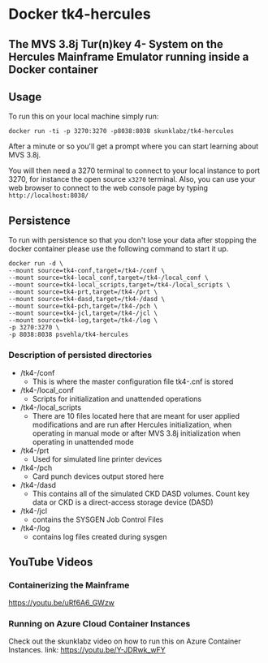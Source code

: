 # Docker tk4-hercules
## The MVS 3.8j Tur(n)key 4- System on the Hercules Mainframe Emulator running inside a Docker container

## Usage
To run this on your local machine simply run:

`docker run -ti -p 3270:3270 -p8038:8038 skunklabz/tk4-hercules`

After a minute or so you'll get a prompt where you can start learning about MVS 3.8j. 

You will then need a 3270 terminal to connect to your local instance to port 3270, for instance the open source `x3270` terminal. Also, you can use your web browser to connect to the web console page by typing `http://localhost:8038/`

## Persistence
To run with persistence so that you don't lose your data after stopping the docker container please use the following command to start it up.

```
docker run -d \
--mount source=tk4-conf,target=/tk4-/conf \
--mount source=tk4-local_conf,target=/tk4-/local_conf \
--mount source=tk4-local_scripts,target=/tk4-/local_scripts \
--mount source=tk4-prt,target=/tk4-/prt \
--mount source=tk4-dasd,target=/tk4-/dasd \
--mount source=tk4-pch,target=/tk4-/pch \
--mount source=tk4-jcl,target=/tk4-/jcl \
--mount source=tk4-log,target=/tk4-/log \
-p 3270:3270 \
-p 8038:8038 psvehla/tk4-hercules
```

### Description of persisted directories
- /tk4-/conf
  - This is where the master configuration file tk4-.cnf is stored
- /tk4-/local_conf
  - Scripts for initialization and unattended operations
- /tk4-/local_scripts
  - There are 10 files located here that are meant for user applied modifications and are run after Hercules initialization, when operating in manual mode or after MVS 3.8j initialization when operating in unattended mode
- /tk4-/prt
  - Used for simulated line printer devices
- /tk4-/pch
  - Card punch devices output stored here
- /tk4-/dasd
  - This contains all of the simulated CKD DASD volumes. Count key data or CKD is a direct-access storage device (DASD)
- /tk4-/jcl
  - contains the SYSGEN Job Control Files
- /tk4-/log
  - contains log files created during sysgen
  
## YouTube Videos
### Containerizing the Mainframe
https://youtu.be/uRf6A6_GWzw
### Running on Azure Cloud Container Instances
Check out the skunklabz video on how to run this on Azure Container Instances.
link: https://youtu.be/Y-JDRwk_wFY
